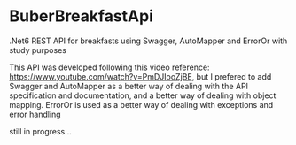 # BuberBreakfastApi
.Net6 REST API for breakfasts using Swagger, AutoMapper and ErrorOr with study purposes

This API was developed following this video reference: https://www.youtube.com/watch?v=PmDJIooZjBE, but I prefered to add Swagger and AutoMapper
as a better way of dealing with the API specification and documentation, and a better way of dealing with object mapping. ErrorOr is used as a better way of dealing with exceptions and error handling

still in progress...
